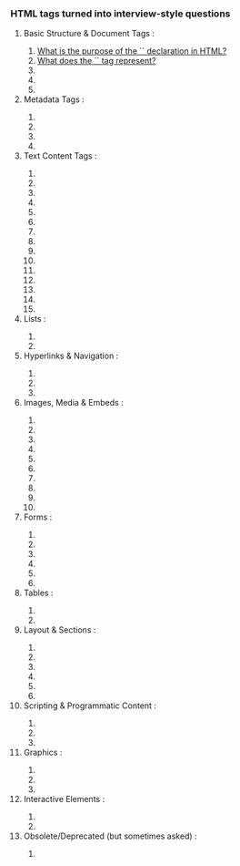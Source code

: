 <h3>HTML tags turned into interview-style questions</h3>

<ol>
<li>Basic Structure & Document Tags :</li>
<ol>
<li><a href="">What is the purpose of the `<!DOCTYPE>` declaration in HTML?</a></li>
<li><a href="">What does the `<html>` tag represent?</a></li>
<li><a href=""></a></li>
<li><a href=""></a></li>
<li><a href=""></a></li>
</ol>
<li>Metadata Tags :</li>
<ol>
<li><a href=""></a></li>
<li><a href=""></a></li>
<li><a href=""></a></li>
<li><a href=""></a></li>
</ol>
<li>Text Content Tags :</li>
<ol>
<li><a href=""></a></li>
<li><a href=""></a></li>
<li><a href=""></a></li>
<li><a href=""></a></li>
<li><a href=""></a></li>
<li><a href=""></a></li>
<li><a href=""></a></li>
<li><a href=""></a></li>
<li><a href=""></a></li>
<li><a href=""></a></li>
<li><a href=""></a></li>
<li><a href=""></a></li>
<li><a href=""></a></li>
<li><a href=""></a></li>
<li><a href=""></a></li>
</ol>
<li>Lists :</li>
<ol>
<li><a href=""></a></li>
<li><a href=""></a></li>
</ol>
<li>Hyperlinks & Navigation :</li>
<ol>
<li><a href=""></a></li>
<li><a href=""></a></li>
<li><a href=""></a></li>
</ol>
<li>Images, Media & Embeds :</li>
<ol>
<li><a href=""></a></li>
<li><a href=""></a></li>
<li><a href=""></a></li>
<li><a href=""></a></li>
<li><a href=""></a></li>
<li><a href=""></a></li>
<li><a href=""></a></li>
<li><a href=""></a></li>
<li><a href=""></a></li>
<li><a href=""></a></li>
</ol>
<li>Forms :</li>
<ol>
<li><a href=""></a></li>
<li><a href=""></a></li>
<li><a href=""></a></li>
<li><a href=""></a></li>
<li><a href=""></a></li>
<li><a href=""></a></li>
</ol>
<li>Tables :</li>
<ol>
<li><a href=""></a></li>
<li><a href=""></a></li>
</ol>
<li>Layout & Sections :</li>
<ol>
<li><a href=""></a></li>
<li><a href=""></a></li>
<li><a href=""></a></li>
<li><a href=""></a></li>
<li><a href=""></a></li>
<li><a href=""></a></li>
</ol>
<li>Scripting & Programmatic Content :</li>
<ol>
<li><a href=""></a></li>
<li><a href=""></a></li>
<li><a href=""></a></li>
</ol>
<li>Graphics :</li>
<ol>
<li><a href=""></a></li>
<li><a href=""></a></li>
<li><a href=""></a></li>
</ol>
<li>Interactive Elements :</li>
<ol>
<li><a href=""></a></li>
<li><a href=""></a></li>
</ol>
<li>Obsolete/Deprecated (but sometimes asked) :</li>
<ol>
<li><a href=""></a></li>
</ol>
</ol>